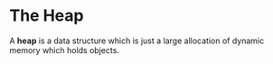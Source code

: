 # The Heap

A **heap** is a data structure which is just a large allocation of dynamic memory which holds objects.